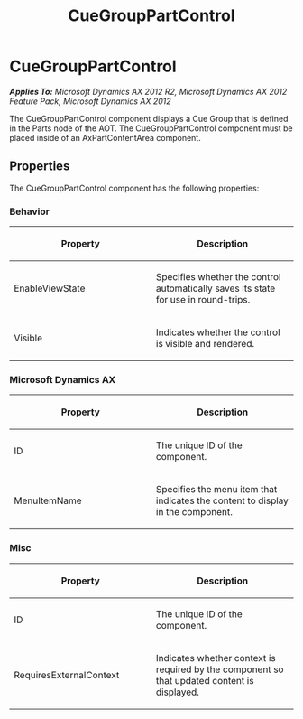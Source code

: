 ﻿---
title: CueGroupPartControl
TOCTitle: CueGroupPartControl
ms:assetid: d370eb11-37a3-493b-b574-15c687daef19
ms:mtpsurl: https://msdn.microsoft.com/en-us/library/Gg862509(v=AX.60)
ms:contentKeyID: 35246151
ms.date: 11/07/2012
mtps_version: v=AX.60
---

# CueGroupPartControl 


_**Applies To:** Microsoft Dynamics AX 2012 R2, Microsoft Dynamics AX 2012 Feature Pack, Microsoft Dynamics AX 2012_

The CueGroupPartControl component displays a Cue Group that is defined in the Parts node of the AOT. The CueGroupPartControl component must be placed inside of an AxPartContentArea component.

## Properties

The CueGroupPartControl component has the following properties:

### Behavior

<table>
<colgroup>
<col style="width: 50%" />
<col style="width: 50%" />
</colgroup>
<thead>
<tr class="header">
<th><p>Property</p></th>
<th><p>Description</p></th>
</tr>
</thead>
<tbody>
<tr class="odd">
<td><p>EnableViewState</p></td>
<td><p>Specifies whether the control automatically saves its state for use in round-trips.</p></td>
</tr>
<tr class="even">
<td><p>Visible</p></td>
<td><p>Indicates whether the control is visible and rendered.</p></td>
</tr>
</tbody>
</table>


### Microsoft Dynamics AX

<table>
<colgroup>
<col style="width: 50%" />
<col style="width: 50%" />
</colgroup>
<thead>
<tr class="header">
<th><p>Property</p></th>
<th><p>Description</p></th>
</tr>
</thead>
<tbody>
<tr class="odd">
<td><p>ID</p></td>
<td><p>The unique ID of the component.</p></td>
</tr>
<tr class="even">
<td><p>MenuItemName</p></td>
<td><p>Specifies the menu item that indicates the content to display in the component.</p></td>
</tr>
</tbody>
</table>


### Misc

<table>
<colgroup>
<col style="width: 50%" />
<col style="width: 50%" />
</colgroup>
<thead>
<tr class="header">
<th><p>Property</p></th>
<th><p>Description</p></th>
</tr>
</thead>
<tbody>
<tr class="odd">
<td><p>ID</p></td>
<td><p>The unique ID of the component.</p></td>
</tr>
<tr class="even">
<td><p>RequiresExternalContext</p></td>
<td><p>Indicates whether context is required by the component so that updated content is displayed.</p></td>
</tr>
</tbody>
</table>

